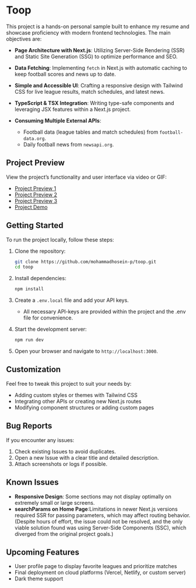 # Toop

This project is a hands-on personal sample built to enhance my resume and showcase proficiency with modern frontend technologies. The main objectives are:

- **Page Architecture with Next.js**: Utilizing Server-Side Rendering (SSR) and Static Site Generation (SSG) to optimize performance and SEO.
- **Data Fetching**: Implementing `fetch` in Next.js with automatic caching to keep football scores and news up to date.
- **Simple and Accessible UI**: Crafting a responsive design with Tailwind CSS for live league results, match schedules, and latest news.
- **TypeScript & TSX Integration**: Writing type-safe components and leveraging JSX features within a Next.js project.
- **Consuming Multiple External APIs**:

  - Football data (league tables and match schedules) from `football-data.org`.
  - Daily football news from `newsapi.org`.

## Project Preview

View the project’s functionality and user interface via video or GIF:

- [Project Preview 1](https://drive.google.com/file/d/1f0S5s9Wa6m5uCkSMg5Nr_mJ8m2CghHVV/view?usp=sharing)
- [Project Preview 2](https://drive.google.com/file/d/1XEUlZBP4zx4BWWmfpZy3kSxF-7GpXGD-/view?usp=sharing)
- [Project Preview 3](https://drive.google.com/file/d/1rcB6T1p2QTJUKFdBOc6QntAeowqscGxe/view?usp=sharing)
- [Project Demo](https://drive.google.com/file/d/1cY12rsIYN3K1uZKyNs6RuaqegRV_uTNY/view?usp=sharing)

## Getting Started

To run the project locally, follow these steps:

1. Clone the repository:

   ```bash
   git clone https://github.com/mohammadhosein-p/toop.git
   cd toop
   ```

2. Install dependencies:

   ```bash
   npm install
   ```

3. Create a `.env.local` file and add your API keys.
    * All necessary API-keys are provided within the project and the .env file for convenience.
    
4. Start the development server:

   ```bash
   npm run dev
   ```

5. Open your browser and navigate to `http://localhost:3000`.

## Customization

Feel free to tweak this project to suit your needs by:

- Adding custom styles or themes with Tailwind CSS
- Integrating other APIs or creating new Next.js routes
- Modifying component structures or adding custom pages

## Bug Reports

If you encounter any issues:

1. Check existing Issues to avoid duplicates.
2. Open a new Issue with a clear title and detailed description.
3. Attach screenshots or logs if possible.

## Known Issues

- **Responsive Design**: Some sections may not display optimally on extremely small or large screens.
- **searchParams on Home Page**:Limitations in newer Next.js versions required SSR for passing parameters, which may affect routing behavior. (Despite hours of effort, the issue could not be resolved, and the only viable solution found was using Server-Side Components (SSC), which diverged from the original project goals.)

## Upcoming Features

- User profile page to display favorite leagues and prioritize matches
- Final deployment on cloud platforms (Vercel, Netlify, or custom server)
- Dark theme support
